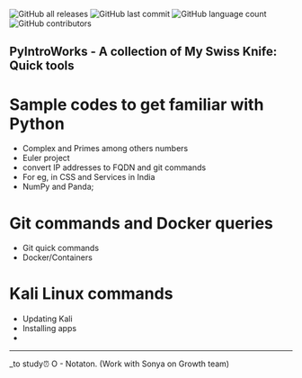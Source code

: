 
![GitHub all releases](https://img.shields.io/github/downloads/tobystic/PyIntroWorks/total?color=%2300ff00&logo=Github&style=plastic)
![GitHub last commit](https://img.shields.io/github/last-commit/tobystic/PyIntroWorks?color=%2300ff00&logo=github&logoColor=blue)
![GitHub language count](https://img.shields.io/github/languages/count/tobystic/PyIntroWorks?logo=github&logoColor=white)
![GitHub contributors](https://img.shields.io/github/contributors/tobystic/PyIntroWorks?color=blue&logo=Microsoft%20azure&logoColor=blue&style=plastic)


## PyIntroWorks - A collection of My Swiss Knife: Quick tools

# Sample codes to get familiar with Python 

 - Complex and Primes among others numbers
 - Euler project
 - convert IP addresses to FQDN and git commands
 - For eg, in CSS and Services in India
 - NumPy and Panda;
 

# Git commands and Docker queries
 
 - Git quick commands
 - Docker/Containers 

# Kali Linux commands
 - Updating Kali
 - Installing apps
 - 

-----------------------------------------------------------------------
_to study⏰
O - Notaton. (Work with Sonya on Growth team)
